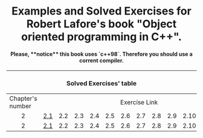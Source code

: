 <h1 align="center">Examples and Solved Exercises for Robert Lafore's book "Object oriented programming in C++".</h1>
<h4 align="center">Please, **notice** this book uses `c++98`. Therefore you should use a corrent compiler.</h3>
<hr>
<h3 align="center">Solved Exercises' table</h3>
<table align="center">
    <tr>
        <td>Chapter's number</td> <td colspan="12" align="center">Exercise Link</td>
    </tr>
    <tr>
        <td align="center">2</td>
        <td>
         <a href="/Exercises/2%20C%2B%2B%20Programming%20Basics/Exercise%202.1.cpp">2.1</a>  
        </td>
        <td>2.2</td>
        <td>2.3</td>
        <td>2.4</td>
        <td>2.5</td>
        <td>2.6</td>
        <td>2.7</td>
        <td>2.8</td>
        <td>2.9</td>
        <td>2.10</td> 
        <td>2.11</td>
        <td>2.12</td>
    </tr>
     <tr>
        <td align="center">2</td>
        <td>
         <a href="/Exercises/2%20C%2B%2B%20Programming%20Basics/Exercise%202.1.cpp">2.1</a>  
        </td>
        <td>2.2</td>
        <td>2.3</td>
        <td>2.4</td>
        <td>2.5</td>
        <td>2.6</td>
        <td>2.7</td>
        <td>2.8</td>
        <td>2.9</td>
        <td>2.10</td> 
        <td>2.11</td>
        <td>2.12</td>
    </tr>
</table>

